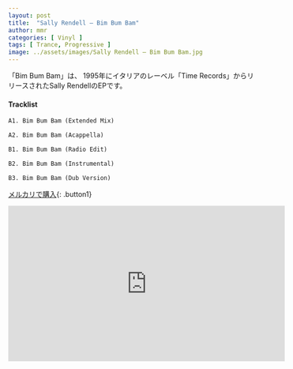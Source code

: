 ```yaml
---
layout: post
title:  "Sally Rendell – Bim Bum Bam"
author: mmr
categories: [ Vinyl ]
tags: [ Trance, Progressive ]
image: ../assets/images/Sally Rendell – Bim Bum Bam.jpg
---
```


「Bim Bum Bam」は、
1995年にイタリアのレーベル「Time Records」からリリースされたSally RendellのEPです。

#### Tracklist
```md
A1. Bim Bum Bam (Extended Mix)

A2. Bim Bum Bam (Acappella)

B1. Bim Bum Bam (Radio Edit)

B2. Bim Bum Bam (Instrumental)

B3. Bim Bum Bam (Dub Version)
```

[メルカリで購入](https://jp.mercari.com/item/m45550729356?afid=6142608987){: .button1}

<iframe width="560" height="315" src="https://www.youtube.com/embed/XNpmhgso29M?si=1b1CqGJ9_WlwWYaB" title="YouTube video player" frameborder="0" allow="accelerometer; autoplay; clipboard-write; encrypted-media; gyroscope; picture-in-picture; web-share" referrerpolicy="strict-origin-when-cross-origin" allowfullscreen></iframe>